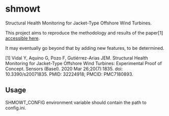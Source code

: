 # shmowt
Structural Health Monitoring for Jacket-Type Offshore Wind Turbines.

This project aims to reproduce the methodology and results of the paper[1] [accessible here](https://www.ncbi.nlm.nih.gov/pmc/articles/PMC7180893/).

It may eventually go beyond that by adding new features, to be determined.

[1] Vidal Y, Aquino G, Pozo F, Gutiérrez-Arias JEM. Structural Health Monitoring for Jacket-Type Offshore Wind Turbines: Experimental Proof of Concept. Sensors (Basel). 2020 Mar 26;20(7):1835. doi: 10.3390/s20071835. PMID: 32224918; PMCID: PMC7180893.

## Usage

SHMOWT_CONFIG environment variable should contain the path to config.ini.

